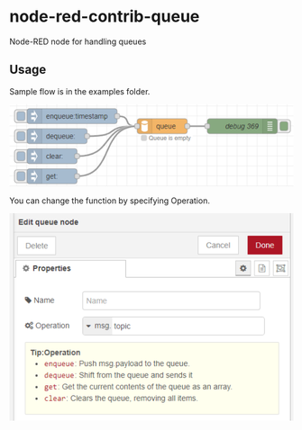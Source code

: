 # node-red-contrib-queue
Node-RED node for handling queues

## Usage

Sample flow is in the examples folder.

![flows.png](./images/flows.png)

You can change the function by specifying Operation.

![edit.png](./images/edit.png)

